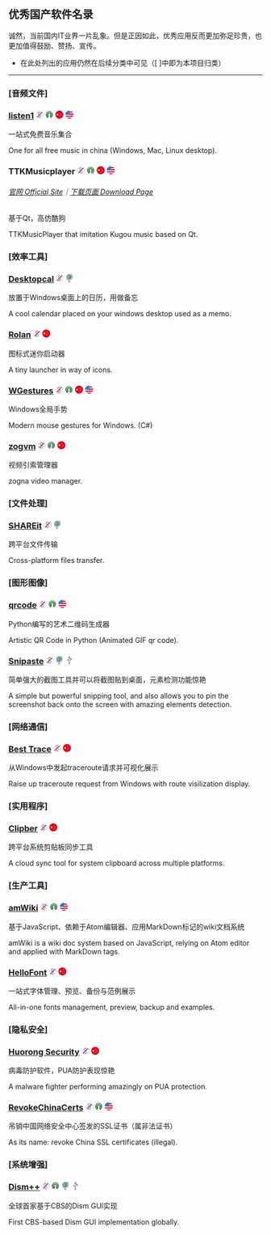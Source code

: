 ## 优秀国产软件名录

诚然，当前国内IT业界一片乱象。但是正因如此，优秀应用反而更加弥足珍贵，也更加值得鼓励、赞扬、宣传。

* 在此处列出的应用仍然在后续分类中可见（\[ \]中即为本项目归类）

---

### \[音频文件\]

### [listen1](http://listen1.github.io/listen1) ![](/assets/图片2.png) ![](/assets/open-source-icon.png) ![](/assets/china.png) ![](/assets/united-states.png)

一站式免费音乐集合

One for all free music in china \(Windows, Mac, Linux desktop\).

### TTKMusicplayer ![](/assets/图片2.png) ![](/assets/open-source-icon.png) ![](/assets/china.png) ![](/assets/united-states.png)

###### [官网  Official Site](http://download.csdn.net/album/detail/3094)｜[下载页面  Download Page](http://download.csdn.net/album/detail/3094)

基于Qt，高仿酷狗

TTKMusicPlayer that imitation Kugou music based on Qt.

### \[效率工具\]

### [Desktopcal](http://www.desktopcal.com/) ![](/assets/图片2.png) ![](/assets/earth-globe.png)

放置于Windows桌面上的日历，用做备忘

A cool calendar placed on your windows desktop used as a memo.

### [Rolan](http://www.irolan.com/) ![](/assets/图片2.png) ![](/assets/china.png)

图标式迷你启动器

A tiny launcher in way of icons.

### [**WGestures**](http://www.yingdev.com/projects/wgestures) ![](/assets/图片2.png) ![](/assets/open-source-icon.png) ![](/assets/china.png) ![](/assets/united-states.png)

Windows全局手势

Modern mouse gestures for Windows. \(C\#\)

### [**zogvm**](https://github.com/zogvm/zogvm) ![](/assets/图片2.png) ![](/assets/open-source-icon.png) ![](/assets/china.png)

视频引索管理器

zogna video manager.

### \[文件处理\]

### [SHAREit](http://www.ushareit.com/) ![](/assets/图片2.png) ![](/assets/earth-globe.png)

跨平台文件传输

Cross-platform files transfer.

### \[图形图像\]

### [**qrcode**](https://github.com/sylnsfar/qrcode) ![](/assets/图片2.png) ![](/assets/open-source-icon.png) ![](/assets/united-states.png)

Python编写的艺术二维码生成器

Artistic QR Code in Python \(Animated GIF qr code\).

### [Snipaste](https://snipaste.com/) ![](/assets/图片2.png) ![](/assets/earth-globe.png) ![](/assets/usb.png)

简单强大的截图工具并可以将截图贴到桌面，元素检测功能惊艳

A simple but powerful snipping tool, and also allows you to pin the screenshot back onto the screen with amazing elements detection.

### \[网络通信\]

### [Best Trace](https://www.ipip.net/download.html) ![](/assets/图片2.png) ![](/assets/china.png)

从Windows中发起traceroute请求并可视化展示

Raise up traceroute request from Windows with route visilization display.

### \[实用程序\]

### [Clipber](http://clipber.com/clipber/) ![](/assets/图片2.png) ![](/assets/china.png)

跨平台系统剪贴板同步工具

A cloud sync tool for system clipboard across multiple platforms.

### \[生产工具\]

### [amWiki](https://amwiki.xf09.net/) ![](/assets/图片2.png) ![](/assets/open-source-icon.png) ![](/assets/united-states.png)

基于JavaScript、依赖于Atom编辑器、应用MarkDown标记的wiki文档系统

amWiki is a wiki doc system based on JavaScript, relying on Atom editor and applied with MarkDown tags.

### [HelloFont](http://www.hellofont.cn/index.php) ![](/assets/图片2.png) ![](/assets/china.png)

一站式字体管理、预览、备份与范例展示

All-in-one fonts management, preview, backup and examples.

### \[隐私安全\]

### [Huorong Security](http://www.huorong.cn/) ![](/assets/图片2.png) ![](/assets/china.png)

病毒防护软件，PUA防护表现惊艳

A malware fighter performing amazingly on PUA protection.

### [RevokeChinaCerts](https://github.com/chengr28/RevokeChinaCerts) ![](/assets/图片2.png) ![](/assets/open-source-icon.png) ![](/assets/united-states.png)

吊销中国网络安全中心签发的SSL证书（属非法证书）

As its name: revoke China SSL certificates \(illegal\).

### \[系统增强\]

### [Dism++](https://www.chuyu.me/) ![](/assets/图片2.png) ![](/assets/open-source-icon.png) ![](/assets/earth-globe.png) ![](/assets/usb.png)

全球首家基于CBS的Dism GUI实现

First CBS-based Dism GUI implementation globally.

